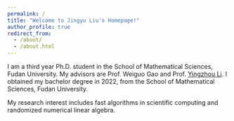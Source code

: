 ```yaml
---
permalink: /
title: "Welcome to Jingyu Liu's Homepage!"
author_profile: true
redirect_from: 
  - /about/
  - /about.html
---
```


I am a third year Ph.D. student in the School of Mathematical Sciences, Fudan University. My advisors are Prof. Weiguo Gao and Prof. [Yingzhou Li](https://yingzhouli.com/). I obtained my bachelor degree in 2022, from the School of Mathematical Sciences, Fudan University.

My research interest includes fast algorithms in scientific computing and randomized numerical linear algebra.
